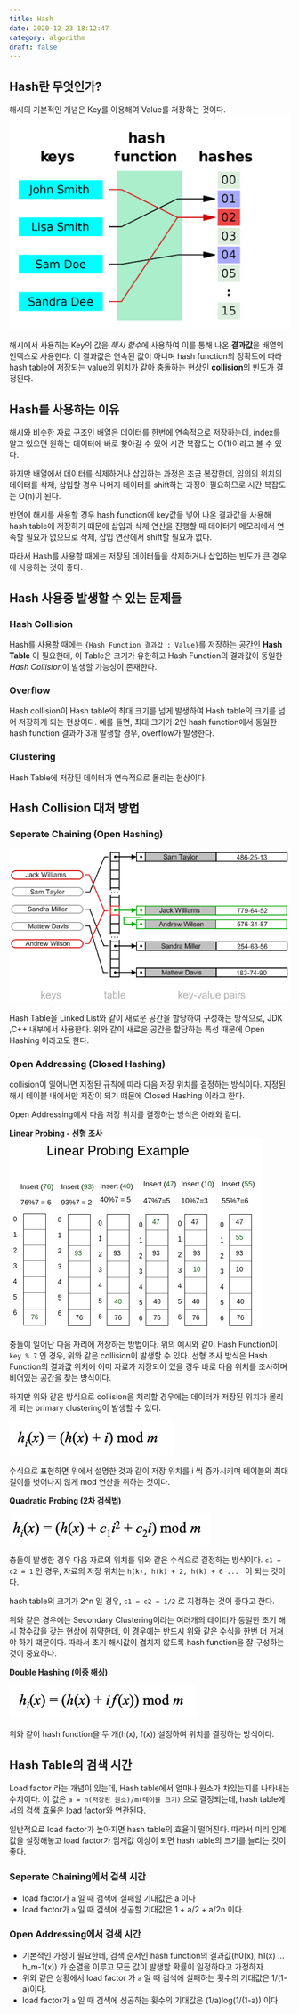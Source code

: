 ```yaml
---
title: Hash
date: 2020-12-23 18:12:47
category: algorithm
draft: false
---
```

## Hash란 무엇인가?
해시의 기본적인 개념은 Key를 이용해여 Value를 저장하는 것이다.
![](./images/2020-12-31-13-52-11.png)

해시에서 사용하는 Key의 값을 *해시 함수*에 사용하여 이를 통해 나온 **결과값**을 배열의 인덱스로 사용한다. 이 결과값은 연속된 값이 아니며 hash function의 정확도에 따라 hash table에 저장되는 value의 위치가 같아 충돌하는 현상인 **collision**의 빈도가 결정된다.

## Hash를 사용하는 이유
해시와 비슷한 자료 구조인 배열은 데이터를 한번에 연속적으로 저장하는데, index를 알고 있으면 원하는 데이터에 바로 찾아갈 수 있어 시간 복잡도는 O(1)이라고 볼 수 있다.

하지만 배열에서 데이터를 삭제하거나 삽입하는 과정은 조금 복잡한데, 임의의 위치의 데이터를 삭제, 삽입할 경우 나머지 데이터를 shift하는 과정이 필요하므로 시간 복잡도는 O(n)이 된다.

반면에 해시를 사용할 경우 hash function에 key값을 넣어 나온 결과값을 사용해 hash table에 저장하기 떄문에 삽입과 삭제 연산을 진행할 때 데이터가 메모리에서 연속할 필요가 없으므로 삭제, 삽입 연산에서 shift할 필요가 없다. 

따라서 Hash를 사용할 때에는 저장된 데이터들을 삭제하거나 삽입하는 빈도가 큰 경우에 사용하는 것이 좋다.

## Hash 사용중 발생할 수 있는 문제들
### Hash Collision
Hash를 사용할 때에는 `{Hash Function 결과값 : Value}`를 저장하는 공간인 **Hash Table** 이 필요한데, 이 Table은 크기가 유한하고 Hash Function의 결과값이 동일한 *Hash Collision*이 발생할 가능성이 존재한다.

### Overflow
Hash collision이 Hash table의 최대 크기를 넘게 발생하여 Hash table의 크기를 넘어 저장하게 되는 현상이다. 예를 들면, 최대 크기가 2인 hash function에서 동일한 hash function 결과가 3개 발생할 경우, overflow가 발생한다.

### Clustering
Hash Table에 저장된 데이터가 연속적으로 몰리는 현상이다.

## Hash Collision 대처 방법
### Seperate Chaining (Open Hashing)

![](./images/2021-01-03-07-20-04.png)

Hash Table을 Linked List와 같이 새로운 공간을 할당하여 구성하는 방식으로, JDK ,C++ 내부에서 사용한다. 위와 같이 새로운 공간을 할당하는 특성 때문에 Open Hashing 이라고도 한다.

### Open Addressing (Closed Hashing)

collision이 일어나면 지정된 규칙에 따라 다음 저장 위치를 결정하는 방식이다. 지정된 해시 테이블 내에서만 저장이 되기 떄문에 Closed Hashing 이라고 한다. 

Open Addressing에서 다음 저장 위치를 결정하는 방식은 아래와 같다.

**Linear Probing - 선형 조사**
![](./images/2021-01-03-08-38-40.png)

충돌이 일어난 다음 자리에 저장하는 방법이다. 위의 예시와 같이 Hash Function이 `key % 7` 인 경우, 위와 같은 collision이 발생할 수 있다. 선형 조사 방식은 Hash Function의 결과값 위치에 이미 자료가 저장되어 있을 경우 바로 다음 위치를 조사하며 비어있는 공간을 찾는 방식이다.

하지만 위와 같은 방식으로 collision을 처리할 경우에는 데이터가 저장된 위치가 몰리게 되는 primary clustering이 발생할 수 있다.

![](./images/2021-01-03-08-43-02.png)

수식으로 표현하면 위에서 설명한 것과 같이 저장 위치를 i 씩 증가시키며 테이블의 최대 길이를 벗어나지 않게 mod 연산을 취하는 것이다.

**Quadratic Probing (2차 검색법)**

![](./images/2021-01-03-08-45-33.png)

충돌이 발생한 경우 다음 자료의 위치를 위와 같은 수식으로 결정하는 방식이다. `c1 = c2 = 1` 인 경우, 자료의 저장 위치는 `h(k), h(k) + 2, h(k) + 6 ... ` 이 되는 것이다.

hash table의 크기가 2^n 일 경우, `c1 = c2 = 1/2` 로 지정하는 것이 좋다고 한다.

위와 같은 경우에는 Secondary Clustering이라는 여러개의 데이터가 동일한 초기 해시 함수값을 갖는 현상에 취약한데, 이 경우에는 반드시 위와 같은 수식을 한번 더 거쳐야 하기 떄문이다. 따라서 초기 해시값이 겹치지 않도록 hash function을 잘 구성하는 것이 중요하다. 

**Double Hashing (이중 해싱)**

![](./images/2021-01-03-08-51-44.png)

위와 같이 hash function을 두 개(h(x), f(x)) 설정하여 위치를 결정하는 방식이다.

## Hash Table의 검색 시간

Load factor 라는 개념이 있는데, Hash table에서 얼마나 원소가 차있는지를 나타내는 수치이다. 이 값은 `a = n(저장된 원소)/m(테이블 크기)` 으로 결정되는데, hash table에서의 검색 효율은 load factor와 연관된다.

일반적으로 load factor가 높아지면 hash table의 효율이 떨어진다. 따라서 미리 임계값을 설정해놓고 load factor가 임계값 이상이 되면 hash table의 크기를 늘리는 것이 좋다.

### Seperate Chaining에서 검색 시간
- load factor가 `a` 일 때 검색에 실패할 기대값은 a 이다
- load factor가 `a` 일 때 검색에 성공할 기대값은 1 + a/2 + a/2n 이다.

### Open Addressing에서 검색 시간
- 기본적인 가정이 필요한데, 검색 순서인 hash function의 결과값(h0(x), h1(x) ... h_m-1(x)) 가 순열을 이루고 모든 값이 발생할 확률이 일정하다고 가정하자.
- 위와 같은 상황에서 load factor 가 `a` 일 때 검색에 실패하는 횟수의 기대값은 1/(1-a)이다.
- load factor가 `a` 일 때 검색에 성공하는 횟수의 기대값은 (1/a)log(1/(1-a)) 이다.

